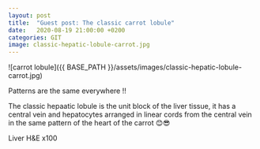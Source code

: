 ```yaml
---
layout: post
title:  "Guest post: The classic carrot lobule"
date:   2020-08-19 21:00:00 +0200
categories: GIT 
image: classic-hepatic-lobule-carrot.jpg
---
```


![carrot lobule]({{ BASE_PATH }}/assets/images/classic-hepatic-lobule-carrot.jpg)


Patterns are the same everywhere !!

The classic hepaatic lobule is the unit block of the liver tissue, it has a central vein and hepatocytes arranged in linear cords from the central vein in the same pattern of the heart of the carrot 😊😎

Liver H&E x100
